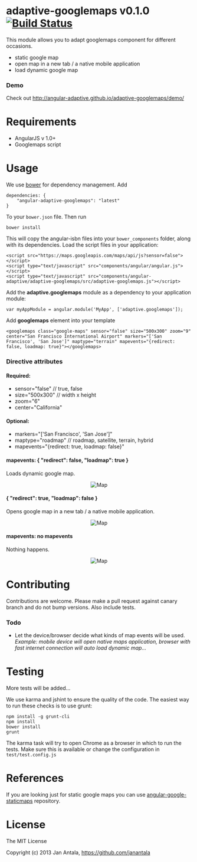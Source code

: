 # adaptive-googlemaps v0.1.0 [![Build Status](https://travis-ci.org/angular-adaptive/adaptive-googlemaps.png?branch=master)](https://travis-ci.org/angular-adaptive/adaptive-googlemaps)

This module allows you to adapt googlemaps component for different occasions.
- static google map
- open map in a new tab / a native mobile application
- load dynamic google map


### Demo

Check out http://angular-adaptive.github.io/adaptive-googlemaps/demo/

# Requirements

- AngularJS v 1.0+
- Googlemaps script

# Usage

We use [bower](http://twitter.github.com/bower/) for dependency management. Add

    dependencies: {
        "angular-adaptive-googlemaps": "latest"
    }

To your `bower.json` file. Then run

    bower install

This will copy the angular-isbn files into your `bower_components` folder, along with its dependencies. Load the script files in your application:

    <script src="https://maps.googleapis.com/maps/api/js?sensor=false"></script>
    <script type="text/javascript" src="components/angular/angular.js"></script>
    <script type="text/javascript" src="components/angular-adaptive/adaptive-googlemaps/src/adaptive-googlemaps.js"></script>

Add the **adaptive.googlemaps** module as a dependency to your application module:

    var myAppModule = angular.module('MyApp', ['adaptive.googlemaps']);

Add **googlemaps** element into your template

    <googlemaps class="google-maps" sensor="false" size="500x300" zoom="9" center="San Francisco International Airport" markers="['San Francisco', 'San Jose']" maptype="terrain" mapevents="{redirect: false, loadmap: true}"></googlemaps>

### Directive attributes

#### Required:

- sensor="false" // true, false
- size="500x300" // width x height
- zoom="6"
- center="California"

#### Optional:

- markers="['San Francisco', 'San Jose']"
- maptype="roadmap" // roadmap, satellite, terrain, hybrid
- mapevents="{redirect: true, loadmap: false}"

#### mapevents: { "redirect": false, "loadmap": true }
Loads dynamic google map.

<p align="center">
    <img src="http://maps.googleapis.com/maps/api/staticmap?sensor=false&size=500x300&maptype=terrain&center=San%20Francisco%20International%20Airport&zoom=9&markers=San%20Francisco&markers=San%20Jose" alt="Map"/>
</p>

#### { "redirect": true, "loadmap": false }
Opens google map in a new tab / a native mobile application.

<p align="center">
    <img src="http://maps.googleapis.com/maps/api/staticmap?sensor=false&size=500x300&maptype=roadmap&center=Pennsylvania&zoom=6&markers=New%20York&markers=Philadalphia&markers=Washington%20DC" alt="Map"/>
</p>

#### mapevents: no mapevents
Nothing happens.

<p align="center">
    <img src="http://maps.googleapis.com/maps/api/staticmap?sensor=false&size=500x300&maptype=hybrid&center=New%20York&zoom=12" alt="Map"/>
</p>


# Contributing

Contributions are welcome. Please make a pull request against canary branch and do not bump versions. Also include tests.

### Todo
- Let the device/browser decide what kinds of map events will be used. *Example: mobile device will open native maps application, browser with fast internet connection will auto load dynamic map...*

# Testing

More tests will be added...

We use karma and jshint to ensure the quality of the code. The easiest way to run these checks is to use grunt:

    npm install -g grunt-cli
    npm install
    bower install
    grunt

The karma task will try to open Chrome as a browser in which to run the tests. Make sure this is available or change the configuration in `test/test.config.js` 

# References

If you are looking just for static google maps you can use [angular-google-staticmaps](https://github.com/passy/angular-google-staticmaps) repository.

# License

The MIT License

Copyright (c) 2013 Jan Antala, https://github.com/janantala
